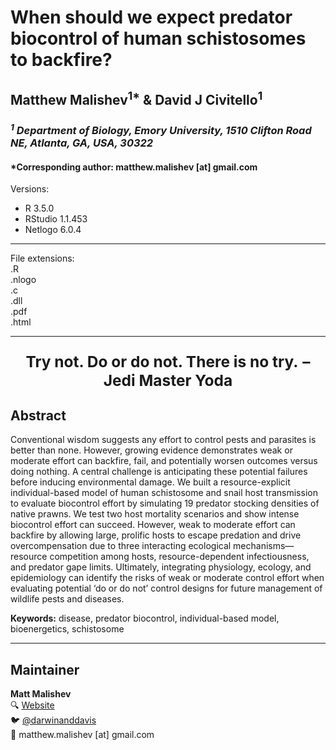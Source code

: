 <!-- <img src="https://raw.githubusercontent.com/darwinanddavis/MalishevCivitello_biocontrol/master/header.jpg" alt=" " width=1000 height=500>    -->  

<!-- [![DOI](https://zenodo.org/badge/DOI/10.5281/zenodo.3823824.svg)](https://zenodo.org/record/3823824#.XrubRBMzYWo)   -->

# When should we expect predator biocontrol of human schistosomes to backfire?    

## Matthew Malishev<sup>1*</sup> & David J Civitello<sup>1</sup>     

### _<sup>1</sup> Department of Biology, Emory University, 1510 Clifton Road NE, Atlanta, GA, USA, 30322_      

#### *Corresponding author: matthew.malishev [at] gmail.com        


Versions:  
 - R 3.5.0  
 - RStudio 1.1.453  
 - Netlogo 6.0.4         

******

File extensions:   
.R  
.nlogo  
.c  
.dll  
.pdf  
.html    

******    
  
<center>    
	<p style="font-size:175%">  
		<b>Try not. Do or do not. There is no try.</b>  
		<b> – Jedi Master Yoda</b>               
	</p>  
</center>    
  
## Abstract        
  
Conventional wisdom suggests any effort to control pests and parasites is better than none. However, growing evidence demonstrates weak or moderate effort can backfire, fail, and potentially worsen outcomes versus doing nothing. A central challenge is anticipating these potential failures before inducing environmental damage. We built a resource-explicit individual-based model of human schistosome and snail host transmission to evaluate biocontrol effort by simulating 19 predator stocking densities of native prawns. We test two host mortality scenarios and show intense biocontrol effort can succeed. However, weak to moderate effort can backfire by allowing large, prolific hosts to escape predation and drive overcompensation due to three interacting ecological mechanisms—resource competition among hosts, resource-dependent infectiousness, and predator gape limits. Ultimately, integrating physiology, ecology, and epidemiology can identify the risks of weak or moderate control effort when evaluating potential ‘do or do not’ control designs for future management of wildlife pests and diseases.      

**Keywords:** disease, predator biocontrol, individual-based model, bioenergetics, schistosome    

   
******  

## Maintainer    
**Matt Malishev**     
:mag: [Website](https://darwinanddavis.github.io/DataPortfolio/)        
:bird: [@darwinanddavis](https://twitter.com/darwinanddavis)    
:email: matthew.malishev [at] gmail.com      

